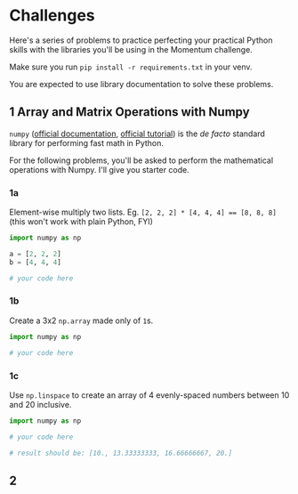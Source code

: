 # Challenges

Here's a series of problems to practice perfecting your practical Python skills with the libraries you'll be using in the Momentum challenge.

Make sure you run `pip install -r requirements.txt` in your venv.

You are expected to use library documentation to solve these problems.

## 1 Array and Matrix Operations with Numpy

`numpy` ([official documentation](https://numpy.org/), [official tutorial](https://numpy.org/doc/stable/user/absolute_beginners.html)) is the _de facto_ standard library for performing fast math in Python.

For the following problems, you'll be asked to perform the mathematical operations with Numpy. I'll give you starter code.

### 1a

Element-wise multiply two lists. Eg. `[2, 2, 2] * [4, 4, 4] == [8, 8, 8]` (this won't work with plain Python, FYI)

```py
import numpy as np

a = [2, 2, 2]
b = [4, 4, 4]

# your code here
```

### 1b

Create a 3x2 `np.array` made only of `1`s.

```py
import numpy as np

# your code here
```

### 1c

Use `np.linspace` to create an array of 4 evenly-spaced numbers between 10 and 20 inclusive.

```py
import numpy as np

# your code here

# result should be: [10., 13.33333333, 16.66666667, 20.]
```

## 2